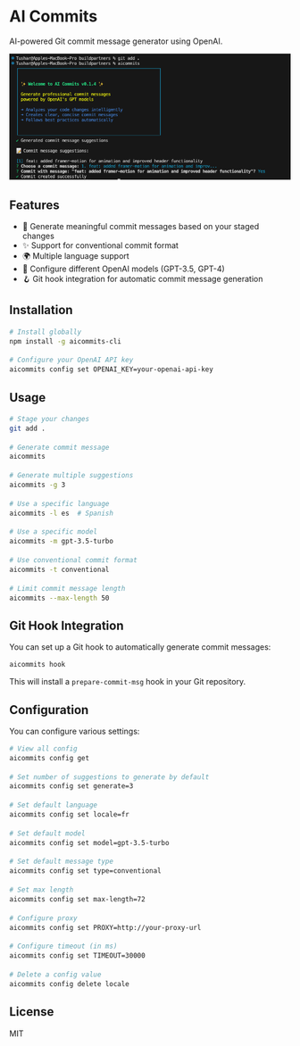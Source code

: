 # AI Commits

AI-powered Git commit message generator using OpenAI.

![AI Commits Demo](./images/aicommits.png)

## Features

- 🤖 Generate meaningful commit messages based on your staged changes
- ✨ Support for conventional commit format
- 🌍 Multiple language support
- 🧠 Configure different OpenAI models (GPT-3.5, GPT-4)
- 🪝 Git hook integration for automatic commit message generation

## Installation

```bash
# Install globally
npm install -g aicommits-cli

# Configure your OpenAI API key
aicommits config set OPENAI_KEY=your-openai-api-key
```

## Usage

```bash
# Stage your changes
git add .

# Generate commit message
aicommits

# Generate multiple suggestions
aicommits -g 3

# Use a specific language
aicommits -l es  # Spanish

# Use a specific model
aicommits -m gpt-3.5-turbo

# Use conventional commit format
aicommits -t conventional

# Limit commit message length
aicommits --max-length 50
```

## Git Hook Integration

You can set up a Git hook to automatically generate commit messages:

```bash
aicommits hook
```

This will install a `prepare-commit-msg` hook in your Git repository.

## Configuration

You can configure various settings:

```bash
# View all config
aicommits config get

# Set number of suggestions to generate by default
aicommits config set generate=3

# Set default language
aicommits config set locale=fr

# Set default model
aicommits config set model=gpt-3.5-turbo

# Set default message type
aicommits config set type=conventional

# Set max length
aicommits config set max-length=72

# Configure proxy
aicommits config set PROXY=http://your-proxy-url

# Configure timeout (in ms)
aicommits config set TIMEOUT=30000

# Delete a config value
aicommits config delete locale
```

## License

MIT
